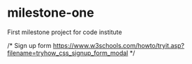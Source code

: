 # milestone-one
First milestone project for code institute


/* Sign up form 
https://www.w3schools.com/howto/tryit.asp?filename=tryhow_css_signup_form_modal
*/


